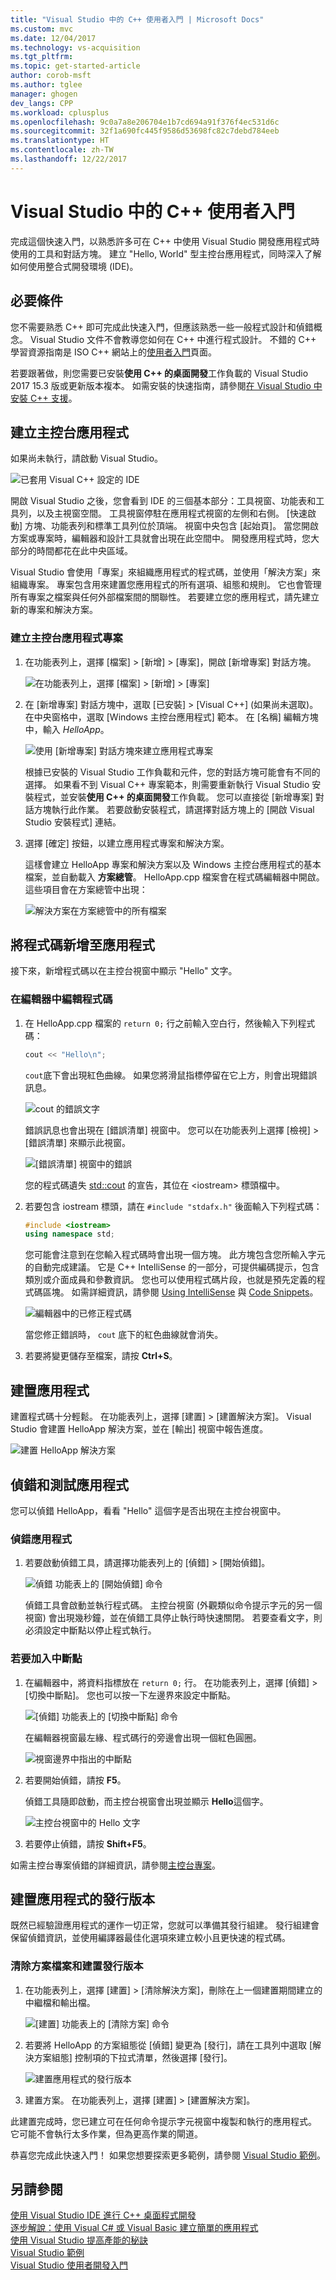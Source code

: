 ```yaml
---
title: "Visual Studio 中的 C++ 使用者入門 | Microsoft Docs"
ms.custom: mvc
ms.date: 12/04/2017
ms.technology: vs-acquisition
ms.tgt_pltfrm: 
ms.topic: get-started-article
author: corob-msft
ms.author: tglee
manager: ghogen
dev_langs: CPP
ms.workload: cplusplus
ms.openlocfilehash: 9c0a7a8e206704e1b7cd694a91f376f4ec531d6c
ms.sourcegitcommit: 32f1a690fc445f9586d53698fc82c7debd784eeb
ms.translationtype: HT
ms.contentlocale: zh-TW
ms.lasthandoff: 12/22/2017
---
```

# <a name="get-started-with-c-in-visual-studio"></a>Visual Studio 中的 C++ 使用者入門

完成這個快速入門，以熟悉許多可在 C++ 中使用 Visual Studio 開發應用程式時使用的工具和對話方塊。 建立 "Hello, World" 型主控台應用程式，同時深入了解如何使用整合式開發環境 (IDE)。

## <a name="prerequisites"></a>必要條件

您不需要熟悉 C++ 即可完成此快速入門，但應該熟悉一些一般程式設計和偵錯概念。 Visual Studio 文件不會教導您如何在 C++ 中進行程式設計。 不錯的 C++ 學習資源指南是 ISO C++ 網站上的[使用者入門](https://isocpp.org/get-started)頁面。

若要跟著做，則您需要已安裝**使用 C++ 的桌面開發**工作負載的 Visual Studio 2017 15.3 版或更新版本複本。 如需安裝的快速指南，請參閱[在 Visual Studio 中安裝 C++ 支援](/cpp/build/vscpp-step-0-installation)。

## <a name="create-a-console-app"></a>建立主控台應用程式

如果尚未執行，請啟動 Visual Studio。

![已套用 Visual C&#43;&#43; 設定的 IDE](../ide/media/get-started-cpp-ide-layout.png "已套用 Visual C&#43;&#43; 設定的 IDE")

開啟 Visual Studio 之後，您會看到 IDE 的三個基本部分：工具視窗、功能表和工具列，以及主視窗空間。 工具視窗停駐在應用程式視窗的左側和右側。 [快速啟動] 方塊、功能表列和標準工具列位於頂端。 視窗中央包含 [起始頁]。 當您開啟方案或專案時，編輯器和設計工具就會出現在此空間中。 開發應用程式時，您大部分的時間都花在此中央區域。

Visual Studio 會使用「專案」來組織應用程式的程式碼，並使用「解決方案」來組織專案。 專案包含用來建置您應用程式的所有選項、組態和規則。 它也會管理所有專案之檔案與任何外部檔案間的關聯性。 若要建立您的應用程式，請先建立新的專案和解決方案。

### <a name="to-create-a-console-app-project"></a>建立主控台應用程式專案

1. 在功能表列上，選擇 [檔案] > [新增] > [專案]，開啟 [新增專案] 對話方塊。

   ![在功能表列上，選擇 [檔案] > [新增] > [專案]](../ide/media/get-started-cpp-file-new-project-menu.png "在功能表列上，選擇 [檔案] > [新增] > [專案]")

1. 在 [新增專案] 對話方塊中，選取 [已安裝] > [Visual C++] (如果尚未選取)。 在中央窗格中，選取 [Windows 主控台應用程式] 範本。 在 [名稱] 編輯方塊中，輸入 *HelloApp*。

   ![使用 [新增專案] 對話方塊來建立應用程式專案](../ide/media/get-started-cpp-new-project-dialog.png "使用 [新增專案] 對話方塊來建立應用程式專案")

   根據已安裝的 Visual Studio 工作負載和元件，您的對話方塊可能會有不同的選擇。 如果看不到 Visual C++ 專案範本，則需要重新執行 Visual Studio 安裝程式，並安裝**使用 C++ 的桌面開發**工作負載。 您可以直接從 [新增專案] 對話方塊執行此作業。 若要啟動安裝程式，請選擇對話方塊上的 [開啟 Visual Studio 安裝程式] 連結。

1. 選擇 [確定] 按鈕，以建立應用程式專案和解決方案。

   這樣會建立 HelloApp 專案和解決方案以及 Windows 主控台應用程式的基本檔案，並自動載入 **方案總管**。 HelloApp.cpp 檔案會在程式碼編輯器中開啟。 這些項目會在方案總管中出現：

   ![解決方案在方案總管中的所有檔案](../ide/media/get-started-cpp-solution-explorer.png "解決方案在方案總管中的所有檔案")

## <a name="add-code-to-the-app"></a>將程式碼新增至應用程式

接下來，新增程式碼以在主控台視窗中顯示 "Hello" 文字。

### <a name="to-edit-code-in-the-editor"></a>在編輯器中編輯程式碼

1. 在 HelloApp.cpp 檔案的 `return 0;` 行之前輸入空白行，然後輸入下列程式碼：

   ```cpp
   cout << "Hello\n";
   ```

   `cout`底下會出現紅色曲線。 如果您將滑鼠指標停留在它上方，則會出現錯誤訊息。

   ![cout 的錯誤文字](../ide/media/get-started-cpp-intellisense-error.png "cout 的錯誤文字")

   錯誤訊息也會出現在 [錯誤清單]  視窗中。 您可以在功能表列上選擇 [檢視] > [錯誤清單] 來顯示此視窗。

   ![[錯誤清單] 視窗中的錯誤](../ide/media/get-started-cpp-error-list.png "[錯誤清單] 視窗中的錯誤")

   您的程式碼遺失 [std::cout](/cpp/standard-library/iostream) 的宣告，其位在 \<iostream> 標頭檔中。

1. 若要包含 iostream 標頭，請在 `#include "stdafx.h"` 後面輸入下列程式碼：

   ```cpp
   #include <iostream>
   using namespace std;
   ```

   您可能會注意到在您輸入程式碼時會出現一個方塊。 此方塊包含您所輸入字元的自動完成建議。 它是 C++ IntelliSense 的一部分，可提供編碼提示，包含類別或介面成員和參數資訊。 您也可以使用程式碼片段，也就是預先定義的程式碼區塊。 如需詳細資訊，請參閱 [Using IntelliSense](../ide/using-intellisense.md) 與 [Code Snippets](../ide/code-snippets.md)。

   ![編輯器中的已修正程式碼](../ide/media/get-started-cpp-cout-fix.png "編輯器中的已修正程式碼")

   當您修正錯誤時， `cout` 底下的紅色曲線就會消失。

1. 若要將變更儲存至檔案，請按 **Ctrl+S**。

## <a name="build-the-app"></a>建置應用程式

建置程式碼十分輕鬆。 在功能表列上，選擇 [建置] > [建置解決方案]。 Visual Studio 會建置 HelloApp 解決方案，並在 [輸出] 視窗中報告進度。

   ![建置 HelloApp 解決方案](../ide/media/get-started-cpp-build-solution.gif "建置 HelloApp 解決方案")

## <a name="debug-and-test-the-app"></a>偵錯和測試應用程式

您可以偵錯 HelloApp，看看 "Hello" 這個字是否出現在主控台視窗中。

### <a name="to-debug-the-app"></a>偵錯應用程式

1. 若要啟動偵錯工具，請選擇功能表列上的 [偵錯] > [開始偵錯]。

   ![偵錯 功能表上的 [開始偵錯] 命令](../ide/media/get-started-cpp-start-debugging-menu.png "偵錯 功能表上的 [開始偵錯] 命令")

   偵錯工具會啟動並執行程式碼。 主控台視窗 (外觀類似命令提示字元的另一個視窗) 會出現幾秒鐘，並在偵錯工具停止執行時快速關閉。 若要查看文字，則必須設定中斷點以停止程式執行。

### <a name="to-add-a-breakpoint"></a>若要加入中斷點

1. 在編輯器中，將資料指標放在 `return 0;` 行。 在功能表列上，選擇 [偵錯] > [切換中斷點]。 您也可以按一下左邊界來設定中斷點。

     ![[偵錯] 功能表上的 [切換中斷點] 命令](../ide/media/get-started-cpp-toggle-breakpoint-menu.png "[偵錯] 功能表上的 [切換中斷點] 命令")

     在編輯器視窗最左緣、程式碼行的旁邊會出現一個紅色圓圈。

     ![視窗邊界中指出的中斷點](../ide/media/get-started-cpp-breakpoint-set.png "視窗邊界中指出的中斷點")

1. 若要開始偵錯，請按 **F5**。

   偵錯工具隨即啟動，而主控台視窗會出現並顯示 **Hello**這個字。

   ![主控台視窗中的 Hello 文字](../ide/media/get-started-cpp-helloapp-window.png "主控台視窗中的 Hello 文字")

1. 若要停止偵錯，請按 **Shift+F5**。

如需主控台專案偵錯的詳細資訊，請參閱[主控台專案](../debugger/debugging-preparation-console-projects.md)。

## <a name="build-a-release-version-of-the-app"></a>建置應用程式的發行版本

既然已經驗證應用程式的運作一切正常，您就可以準備其發行組建。 發行組建會保留偵錯資訊，並使用編譯器最佳化選項來建立較小且更快速的程式碼。

### <a name="to-clean-the-solution-files-and-build-a-release-version"></a>清除方案檔案和建置發行版本

1. 在功能表列上，選擇 [建置] > [清除解決方案]，刪除在上一個建置期間建立的中繼檔和輸出檔。

   ![[建置] 功能表上的 [清除方案] 命令](../ide/media/get-started-cpp-clean-solution-menu.png "ExploreIDE-CleanSolution")

1. 若要將 HelloApp 的方案組態從 [偵錯] 變更為 [發行]，請在工具列中選取 [解決方案組態] 控制項的下拉式清單，然後選擇 [發行]。

   ![建置應用程式的發行版本](../ide/media/get-started-cpp-set-release-configuration.png "C++IDE_ChangingBuildtoRelease")

1. 建置方案。 在功能表列上，選擇 [建置] > [建置解決方案]。

此建置完成時，您已建立可在任何命令提示字元視窗中複製和執行的應用程式。 它可能不會執行太多作業，但為更高作業的閘道。

恭喜您完成此快速入門！ 如果您想要探索更多範例，請參閱 [Visual Studio 範例](../ide/visual-studio-samples.md)。

## <a name="see-also"></a>另請參閱

[使用 Visual Studio IDE 進行 C++ 桌面程式開發](/cpp/ide/using-the-visual-studio-ide-for-cpp-desktop-development)  
[逐步解說：使用 Visual C# 或 Visual Basic 建立簡單的應用程式](../ide/walkthrough-create-a-simple-application-with-visual-csharp-or-visual-basic.md)  
[使用 Visual Studio 提高產能的秘訣](../ide/productivity-tips-for-visual-studio.md)  
[Visual Studio 範例](../ide/visual-studio-samples.md)  
[Visual Studio 使用者開發入門](../ide/get-started-developing-with-visual-studio.md)
